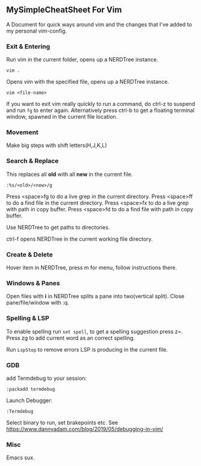 ## MySimpleCheatSheet For Vim

A Document for quick ways around vim and the changes that I've added to my personal vim-config.

### Exit & Entering

Run vim in the current folder, opens up a NERDTree instance.
```
vim .
```

Opens vim with the specified file, opens up a NERDTree instance.
```
vim <file-name>
```

If you want to exit vim really quickly to run a command, do ctrl-z to suspend and run `fg` to enter
again. Alternatively press ctrl-b to get a floating terminal window, spawned in the current file
location.

### Movement

Make big steps with shift letters(H,J,K,L)

### Search & Replace


This replaces all __old__ with all __new__ in the current file.
```
:%s/<old>/<new>/g
```

Press \<space\>fg to do a live grep in the current directory.
Press \<space\>ff to do a find file in the current directory.
Press \<space\>fx to do a live grep with path in copy buffer.
Press \<space\>fd to do a find file with path in copy buffer.

Use NERDTree to get paths to directories.

ctrl-f opens NERDTree in the current working file directory.

### Create & Delete

Hover item in NERDTree, press m for menu, follow instructions there.

### Windows & Panes

Open files with __i__ in NERDTree splits a pane into two(vertical split).
Close pane/file/window with :q.

### Spelling & LSP

To enable spelling run `set spell`, to get a spelling suggestion press z=. Press zg to add current
word as an correct spelling.

Run `LspStop` to remove errors LSP is producing in the current file.

### GDB

add Termdebug to your session:
```
:packadd termdebug
```

Launch Debugger:
```
:Termdebug
```

Select binary to run, set brakepoints etc.
See https://www.dannyadam.com/blog/2019/05/debugging-in-vim/

### Misc

Emacs sux.
